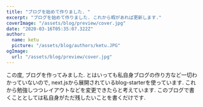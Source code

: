 ```yaml
---
title: "ブログを始めて作りました. "
excerpt: "ブログを始めて作りました. これから暇があれば更新します."
coverImage: "/assets/blog/preview/cover.jpg"
date: "2020-03-16T05:35:07.322Z"
author:
  name: ketu
  picture: "/assets/blog/authors/ketu.JPG"
ogImage:
  url: "/assets/blog/preview/cover.jpg"
---
```


この度, ブログを作ってみました. とはいっても私自身ブログの作り方など一切わかっていないので, next.jsから展開されているblog-starterを使っています. これから勉強しつつレイアウトなどを変更できたらと考えています. 
このブログで書くこととしては私自身がただ残したいことを書くだけです.